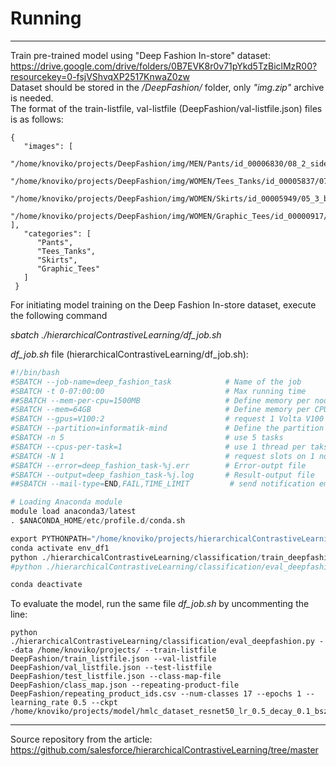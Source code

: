 # Running
____
Train pre-trained model using "Deep Fashion In-store" dataset: https://drive.google.com/drive/folders/0B7EVK8r0v71pYkd5TzBiclMzR00?resourcekey=0-fsjVShvqXP2517KnwaZ0zw  
Dataset should be stored in the */DeepFashion/* folder, only *"img.zip"* archive is needed.  
The format of the train-listfile, val-listfile (DeepFashion/val-listfile.json) files is as follows:  
```
{
   "images": [
    "/home/knoviko/projects/DeepFashion/img/MEN/Pants/id_00006830/08_2_side.jpg",
    "/home/knoviko/projects/DeepFashion/img/WOMEN/Tees_Tanks/id_00005837/07_1_front.jpg",
    "/home/knoviko/projects/DeepFashion/img/WOMEN/Skirts/id_00005949/05_3_back.jpg",
    "/home/knoviko/projects/DeepFashion/img/WOMEN/Graphic_Tees/id_00000917/01_7_additional.jpg"
],
   "categories": [
      "Pants",
      "Tees_Tanks",
      "Skirts",
      "Graphic_Tees"
   ]
 }
```
For initiating model training on the Deep Fashion In-store dataset, execute the following command

  *sbatch ./hierarchicalContrastiveLearning/df_job.sh*
  
*df_job.sh* file (hierarchicalContrastiveLearning/df_job.sh): 
```python
#!/bin/bash
#SBATCH --job-name=deep_fashion_task            # Name of the job
#SBATCH -t 0-07:00:00                           # Max running time
##SBATCH --mem-per-cpu=1500MB                   # Define memory per node  # this one is not in effect, due to the double hash
#SBATCH --mem=64GB                              # Define memory per CPU/core
#SBATCH --gpus=V100:2                           # request 1 Volta V100 GPU (Number and type of the GPU)
#SBATCH --partition=informatik-mind             # Define the partition on which the job shall run
#SBATCH -n 5                                    # use 5 tasks
#SBATCH --cpus-per-task=1                       # use 1 thread per taks (Number of the CPU for per task)
#SBATCH -N 1                                    # request slots on 1 node 
#SBATCH --error=deep_fashion_task-%j.err        # Error-outpt file 
#SBATCH --output=deep_fashion_task-%j.log       # Result-output file
##SBATCH --mail-type=END,FAIL,TIME_LIMIT         # send notification emails

# Loading Anaconda module
module load anaconda3/latest
. $ANACONDA_HOME/etc/profile.d/conda.sh

export PYTHONPATH="/home/knoviko/projects/hierarchicalContrastiveLearning"
conda activate env_df1
python ./hierarchicalContrastiveLearning/classification/train_deepfashion.py --data /home/knoviko/projects/ --train-listfile DeepFashion/train_listfile.json --val-listfile DeepFashion/val_listfile.json --class-map-file DeepFashion/class_map.json --repeating-product-file DeepFashion/repeating_product_ids.csv --num-classes 17 --epochs 1 --learning_rate 0.5 --temp 0.1 --ckpt /home/knoviko/projects/hierarchicalContrastiveLearning/pretrained_model/resnet50-19c8e357.pth --dist-url 'tcp://localhost:10001' --multiprocessing-distributed --world-size 1 --rank 0 --cosine
#python ./hierarchicalContrastiveLearning/classification/eval_deepfashion.py --data /home/knoviko/projects/ --train-listfile DeepFashion/train_listfile.json --val-listfile DeepFashion/val_listfile.json --test-listfile DeepFashion/test_listfile.json --class-map-file DeepFashion/class_map.json --repeating-product-file DeepFashion/repeating_product_ids.csv --num-classes 17 --epochs 1 --learning_rate 0.5 --ckpt /home/knoviko/projects/model/hmlc_dataset_resnet50_lr_0.5_decay_0.1_bsz_512_loss_hmce_trial_5/checkpoint_0001.pth.tar  

conda deactivate
```
  To evaluate the model, run the same file *df_job.sh* by uncommenting the line:
```
python ./hierarchicalContrastiveLearning/classification/eval_deepfashion.py --data /home/knoviko/projects/ --train-listfile DeepFashion/train_listfile.json --val-listfile DeepFashion/val_listfile.json --test-listfile DeepFashion/test_listfile.json --class-map-file DeepFashion/class_map.json --repeating-product-file DeepFashion/repeating_product_ids.csv --num-classes 17 --epochs 1 --learning_rate 0.5 --ckpt /home/knoviko/projects/model/hmlc_dataset_resnet50_lr_0.5_decay_0.1_bsz_512_loss_hmce_trial_5/checkpoint_0001.pth.tar
```  

____
  Source repository from the article:
https://github.com/salesforce/hierarchicalContrastiveLearning/tree/master

